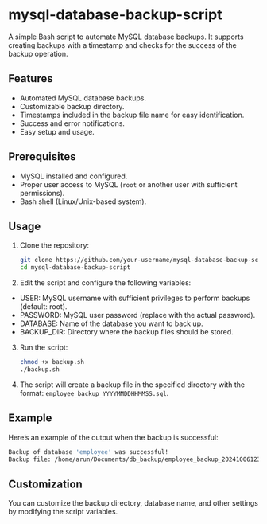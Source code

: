 # mysql-database-backup-script
A simple Bash script to automate MySQL database backups. It supports creating backups with a timestamp and checks for the success of the backup operation.

## Features
- Automated MySQL database backups.
- Customizable backup directory.
- Timestamps included in the backup file name for easy identification.
- Success and error notifications.
- Easy setup and usage.

## Prerequisites
- MySQL installed and configured.
- Proper user access to MySQL (`root` or another user with sufficient permissions).
- Bash shell (Linux/Unix-based system).

## Usage

1. Clone the repository:
   ```bash
   git clone https://github.com/your-username/mysql-database-backup-script.git
   cd mysql-database-backup-script
   ```
2. Edit the script and configure the following variables:

-  USER: MySQL username with sufficient privileges to perform backups (default: root).
-  PASSWORD: MySQL user password (replace with the actual password).
-  DATABASE: Name of the database you want to back up.
-  BACKUP_DIR: Directory where the backup files should be stored.

3. Run the script:
   ```bash
   chmod +x backup.sh
   ./backup.sh
   ```
4. The script will create a backup file in the specified directory with the format: `employee_backup_YYYYMMDDHHMMSS.sql`.

## Example
Here’s an example of the output when the backup is successful:

  ```bash
  Backup of database 'employee' was successful!
  Backup file: /home/arun/Documents/db_backup/employee_backup_20241006123000.sql
```

## Customization
  You can customize the backup directory, database name, and other settings by modifying the script variables.


